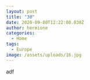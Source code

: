 ```yaml
---
layout: post
title: "38"
date: 2020-09-08T12:22:08.038Z
author: hermione
categories:
  - Home
tags:
  - Europe
image: /assets/uploads/16.jpg
---
```

adf